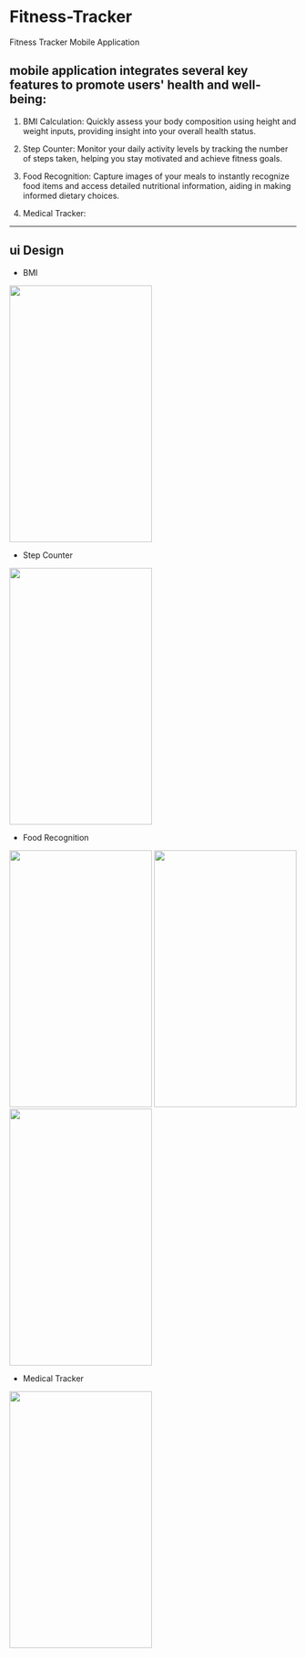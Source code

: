 # Fitness-Tracker
Fitness Tracker Mobile Application

 ## mobile application integrates several key features to promote users' health and well-being:

 1.   BMI Calculation: Quickly assess your body composition using height and weight inputs, providing insight into your overall health status.

 2.   Step Counter: Monitor your daily activity levels by tracking the number of steps taken, helping you stay motivated and achieve fitness goals.

 3.   Food Recognition: Capture images of your meals to instantly recognize food items and access detailed nutritional information, aiding in making informed dietary choices.

 4.   Medical Tracker:

----
## ui Design

- BMI
<img src="https://github.com/Lil-3omda/Fitness-Tracker/assets/60264235/c7844b4a-084d-4327-bab9-72be8d188c04" alt="" width="250" height="450">

- Step Counter
<img src="https://github.com/Lil-3omda/Fitness-Tracker/assets/60264235/49d89b6b-042f-44b5-8ddd-6d64b6af1d42" alt="" width="250" height="450">

- Food Recognition
<img src="https://github.com/Lil-3omda/Fitness-Tracker/assets/60264235/afffac40-d63c-4761-9702-c20a6a22a84e" alt="" width="250" height="450">
<img src="https://github.com/Lil-3omda/Fitness-Tracker/assets/60264235/790e30cb-2723-4376-9d62-7c8e9000be0e" alt="" width="250" height="450">
<img src="https://github.com/Lil-3omda/Fitness-Tracker/assets/60264235/35ea1de3-9cb8-4d13-9440-4911bdda7303" alt="" width="250" height="450">

- Medical Tracker
<img src="https://github.com/Lil-3omda/Fitness-Tracker/assets/60264235/becdd985-cec4-43fe-9a3f-5ce53af74387" alt="" width="250" height="450">
